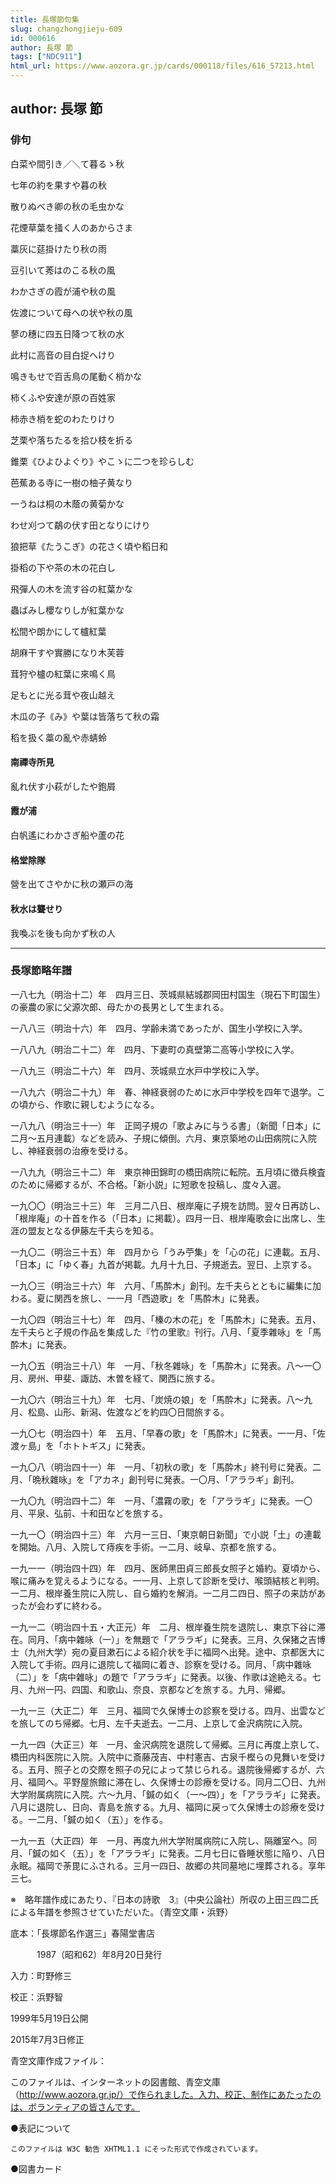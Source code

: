 ```yaml
---
title: 長塚節句集
slug: changzhongjieju-609
id: 000616
author: 長塚 節
tags: ["NDC911"]
html_url: https://www.aozora.gr.jp/cards/000118/files/616_57213.html
---
```


## author: 長塚 節

### 俳句






白菜や間引き／＼て暮るゝ秋



七年の約を果すや暮の秋



散りぬべき卿の秋の毛虫かな



花煙草葉を掻く人のあからさま



藁灰に莚掛けたり秋の雨



豆引いて莠はのこる秋の風



わかさぎの霞が浦や秋の風



佐渡について母への状や秋の風



蓼の穗に四五日降つて秋の水



此村に高音の目白捉へけり



鳴きもせで百舌鳥の尾動く梢かな



柿くふや安達が原の百姓家



柿赤き梢を蛇のわたりけり



芝栗や落ちたるを拾ひ枝を折る



錐栗《ひよひよぐり》やこゝに二つを珍らしむ



芭蕉ある寺に一樹の柚子黄なり



一うねは桐の木蔭の黄菊かな



わせ刈つて鷸の伏す田となりにけり



狼把草《たうこぎ》の花さく頃や稻日和



掛稻の下や茶の木の花白し



飛彈人の木を流す谷の紅葉かな



蟲ばみし櫻なりしが紅葉かな



松間や朗かにして櫨紅葉



胡麻干すや實勝になり木芙蓉



茸狩や櫨の紅葉に來鳴く鳥



足もとに光る茸や夜山越え



木瓜の子《み》や葉は皆落ちて秋の霜



稻を扱く藁の亂や赤蜻蛉



#### 南禪寺所見




亂れ伏す小萩がしたや鉋屑



#### 霞が浦




白帆遙にわかさぎ船や蘆の花



#### 格堂除隊




營を出てさやかに秋の瀬戸の海



#### 秋水は聾せり




我喚ぶを後も向かず秋の人



----------------------------------------------------

### 長塚節略年譜




一八七九（明治十二）年　四月三日、茨城県結城郡岡田村国生（現石下町国生）の豪農の家に父源次郎、母たかの長男として生まれる。

一八八三（明治十六）年　四月、学齢未満であったが、国生小学校に入学。

一八八九（明治二十二）年　四月、下妻町の真壁第二高等小学校に入学。

一八九三（明治二十六）年　四月、茨城県立水戸中学校に入学。

一八九六（明治二十九）年　春、神経衰弱のために水戸中学校を四年で退学。この頃から、作歌に親しむようになる。

一八九八（明治三十一）年　正岡子規の「歌よみに与うる書」（新聞「日本」に二月～五月連載）などを読み、子規に傾倒。六月、東京築地の山田病院に入院し、神経衰弱の治療を受ける。

一八九九（明治三十二）年　東京神田錦町の橋田病院に転院。五月頃に徴兵検査のために帰郷するが、不合格。「新小説」に短歌を投稿し、度々入選。

一九〇〇（明治三十三）年　三月二八日、根岸庵に子規を訪問。翌々日再訪し、「根岸庵」の十首を作る（「日本」に掲載）。四月一日、根岸庵歌会に出席し、生涯の盟友となる伊藤左千夫らを知る。

一九〇二（明治三十五）年　四月から「うみ苧集」を「心の花」に連載。五月、「日本」に「ゆく春」九首が掲載。九月十九日、子規逝去。翌日、上京する。

一九〇三（明治三十六）年　六月、「馬酔木」創刊。左千夫らとともに編集に加わる。夏に関西を旅し、一一月「西遊歌」を「馬酔木」に発表。

一九〇四（明治三十七）年　四月、「榛の木の花」を「馬酔木」に発表。五月、左千夫らと子規の作品を集成した『竹の里歌』刊行。八月、「夏季雜咏」を「馬酔木」に発表。

一九〇五（明治三十八）年　一月、「秋冬雜咏」を「馬酔木」に発表。八～一〇月、房州、甲斐、諏訪、木曽を経て、関西に旅する。

一九〇六（明治三十九）年　七月、「炭焼の娘」を「馬酔木」に発表。八～九月、松島、山形、新潟、佐渡などを約四〇日間旅する。

一九〇七（明治四十）年　五月、「早春の歌」を「馬酔木」に発表。一一月、「佐渡ヶ島」を「ホトトギス」に発表。

一九〇八（明治四十一）年　一月、「初秋の歌」を「馬酔木」終刊号に発表。二月、「晩秋雜咏」を「アカネ」創刊号に発表。一〇月、「アララギ」創刊。

一九〇九（明治四十二）年　一月、「濃霧の歌」を「アララギ」に発表。一〇月、平泉、弘前、十和田などを旅する。

一九一〇（明治四十三）年　六月一三日、「東京朝日新聞」で小説「土」の連載を開始。八月、入院して痔疾を手術。一二月、岐阜、京都を旅する。

一九一一（明治四十四）年　四月、医師黒田貞三郎長女照子と婚約。夏頃から、喉に痛みを覚えるようになる。一一月、上京して診断を受け、喉頭結核と判明。一二月、根岸養生院に入院し、自ら婚約を解消。一二月二四日、照子の来訪があったが会わずに終わる。

一九一二（明治四十五・大正元）年　二月、根岸養生院を退院し、東京下谷に滞在。同月、「病中雜咏（一）」を無題で「アララギ」に発表。三月、久保猪之吉博士（九州大学）宛の夏目漱石による紹介状を手に福岡へ出発。途中、京都医大に入院して手術。四月に退院して福岡に着き、診察を受ける。同月、「病中雜咏（二）」を「病中雜咏」の題で「アララギ」に発表。以後、作歌は途絶える。七月、九州一円、四国、和歌山、奈良、京都などを旅する。九月、帰郷。

一九一三（大正二）年　三月、福岡で久保博士の診察を受ける。四月、出雲などを旅してのち帰郷。七月、左千夫逝去。一二月、上京して金沢病院に入院。

一九一四（大正三）年　一月、金沢病院を退院して帰郷。三月に再度上京して、橋田内科医院に入院。入院中に斎藤茂吉、中村憲吉、古泉千樫らの見舞いを受ける。五月、照子との交際を照子の兄によって禁じられる。退院後帰郷するが、六月、福岡へ。平野屋旅館に滞在し、久保博士の診療を受ける。同月二〇日、九州大学附属病院に入院。六～九月、「鍼の如く（一～四）」を「アララギ」に発表。八月に退院し、日向、青島を旅する。九月、福岡に戻って久保博士の診療を受ける。一二月、「鍼の如く（五）」を作る。

一九一五（大正四）年　一月、再度九州大学附属病院に入院し、隔離室へ。同月、「鍼の如く（五）」を「アララギ」に発表。二月七日に昏睡状態に陥り、八日永眠。福岡で荼毘にふされる。三月一四日、故郷の共同墓地に埋葬される。享年三七。

※　略年譜作成にあたり、『日本の詩歌　3』（中央公論社）所収の上田三四二氏による年譜を参照させていただいた。（青空文庫・浜野）













底本：「長塚節名作選三」春陽堂書店

　　　1987（昭和62）年8月20日発行

入力：町野修三

校正：浜野智

1999年5月19日公開

2015年7月3日修正

青空文庫作成ファイル：

このファイルは、インターネットの図書館、青空文庫（http://www.aozora.gr.jp/）で作られました。入力、校正、制作にあたったのは、ボランティアの皆さんです。











●表記について


	このファイルは W3C 勧告 XHTML1.1 にそった形式で作成されています。







●図書カード
